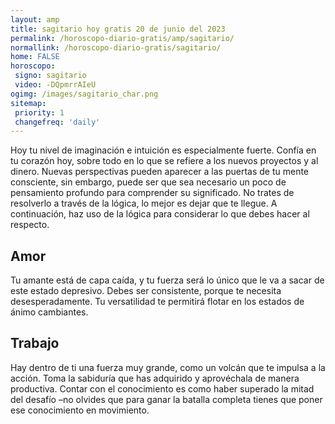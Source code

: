 ```yaml
---
layout: amp
title: sagitario hoy gratis 20 de junio del 2023 
permalink: /horoscopo-diario-gratis/amp/sagitario/
normallink: /horoscopo-diario-gratis/sagitario/
home: FALSE
horoscopo:
 signo: sagitario
 video: -DQpmrrAIeU
ogimg: /images/sagitario_char.png
sitemap:
 priority: 1
 changefreq: 'daily'
---
```



Hoy tu nivel de imaginación e intuición es especialmente fuerte. Confía en tu corazón hoy, sobre todo en lo que se refiere a los nuevos proyectos y al dinero. Nuevas perspectivas pueden aparecer a las puertas de tu mente consciente, sin embargo, puede ser que sea necesario un poco de pensamiento profundo para comprender su significado. No trates de resolverlo a través de la lógica, lo mejor es dejar que te llegue. A continuación, haz uso de la lógica para considerar lo que debes hacer al respecto.

## Amor

Tu amante está de capa caída, y tu fuerza será lo único que le va a sacar de este estado depresivo. Debes ser consistente, porque te necesita desesperadamente. Tu versatilidad te permitirá flotar en los estados de ánimo cambiantes.

## Trabajo

Hay dentro de ti una fuerza muy grande, como un volcán que te impulsa a la acción. Toma la sabiduría que has adquirido y aprovéchala de manera productiva. Contar con el conocimiento es como haber superado la mitad del desafío –no olvides que para ganar la batalla completa tienes que poner ese conocimiento en movimiento.